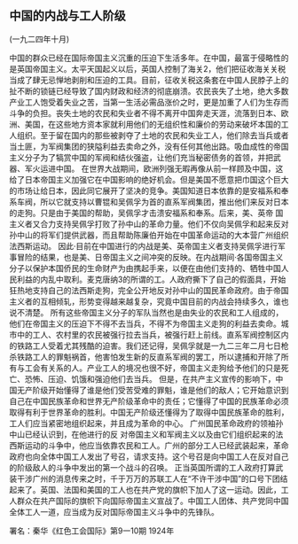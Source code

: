 ## 中国的内战与工人阶级

(一九二四年十月)

中国的群众已经在国际帝国主义沉重的压迫下生活多年。在中国，最富于侵略性的是英国帝国主义。太平天国起义以后，英国人控制了海关2，他们把征收海关关税当成了肆无忌惮地剥削和压迫的工具。目前，征收关税这条套在中国人民脖子上的扯不断的锁链已经导致了国内财政和经济的彻底崩溃。农民丧失了土地，绝大多数产业工人饱受着失业之苦，当第一生活必需品涨价之时，更是加重了人们为生存而斗争的负担。丧失土地的农民和失业者不得不离开中国奔走天涯，流落到日本、欧洲、美国，在这些地方资本家就利用他们的无组织性和廉价的劳动来破坏本国的工人组织。至于留在国内的那些被剥夺了土地的农民和失业工人，他们除去当兵或者当土匪，为军阀集团的狭隘利益去卖命之外，没有任何其他出路。吸血成性的帝国主义分子为了犒赏中国的军阀和结伙强盗，让他们充当秘密债务的首领，并把武器、军火运进中国。
在世界大战期间，欧洲列强无暇再像从前一样顾及中国，这给了日本帝国主义加强它在中国影响的绝好机会。但是美国不愿意把巾国这个巨大的市场让给日本，因此同它展开了坚决的竞争。美国知道日本依靠的是安福系和奉系车阀，所以它就支持以曹锟和吴佩孚为首的直系军阀集团，推出他们来反对日本的走狗。只是由于美国的帮助，吴佩孚才击溃安福系和奉系。后来，美、英帝
国主义者又合力支持吴佩孚打败了孙中山的革命力量。他们不仅向吴佩孚和起来反对孙中山的将军们提供武器，而且帮助陈廉伯开始在中国革命运动的大本营广州组织法西斯运动。
因此·目前在中国进行的内战是美、英帝国主义者支持吴佩孚进行军事冒险的结果，也是美、日帝国主义之间冲突的反映。在内战期间·各国帝国主义分子以保护本国侨民的生命财产为由携起手来，以便在由他们支持的、牺牲中国人民利益的内乱中取利。麦克唐纳3的所谓的工。人政府撕下了自己的假面具，开始狂热地支持自己的法西斯走狗，完全公开地反对孙中山的国民革命政府。由于帝国主义者的互相倾轧，形势变得越来越复杂，究竟中国目前的内战会持续多久，谁也说不清楚。
所有这些帝国主义分子的军队当然也是由失业的农民和工人组成的，他们在帝国主义的压迫下不得不去当兵，不得不为帝国主义走狗的利益去卖命。城市中的工人、农村里的农民被强行拉去当兵，被强行赶上前线。直系军阀控制区内的铁路工人受着尤其残酷的迫害。我们还记得，吴佩孚就是一九二三年二月七日枪杀铁路工人的罪魁祸首，他害怕发生新的反直系军阀的罢工，所以逮捕和开除了所有与工会有关系的人。产业工人的境况也很不好，帝国主义走狗给予他们的只是死亡、恐怖、压迫、饥饿和强迫他们去当兵。
但是，在共产主义宣传的影响下，中国无产阶级开始懂得了谁是他们受苦受难的罪魁，谁是他们的敌人；它开始意识到自己在中国民族革命和世界无产阶级革命中的责任；它懂得了中国的民族革命必须取得有利于世界革命的胜利。中国无产阶级还懂得为了取得中国民族革命的胜利，工人们应当紧密地组织起来，并且成为革命的中心。
广州国民革命政府的领袖孙中山已经认识到，在他进行的反
对帝国主义和军阀主义以及由它们组织起来的法西斯运动的斗争中，他应当依靠农民和工人。广州的部分工人已经武装起来，革命政府也向全体中国工人发出了号召，请求支持。这个号召是向中国工人在反对自己的阶级敌人的斗争中发出的第一个战斗的召唤。
正当英国所谓的工人政府打算武装干涉广州的消息传来之时，千于万万的苏联工人在“不许干涉中国”的口号下团结起来了。英国、法国和美国的工人也在共产党的旗帜下加人了这一运动。因此，工人群众在共产国际的旗帜下向国际帝国主义宣战了。中国工人团体、共产党同中国全体工人一道，应当成为反对国际帝国主义斗争中的先锋队。

署名：秦华《红色工会国际》第9一10期
1924年

